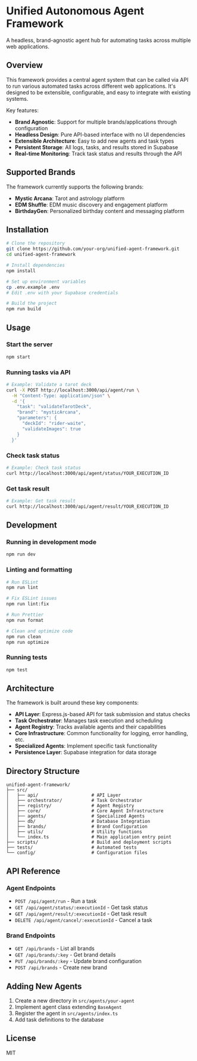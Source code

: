 # Unified Autonomous Agent Framework

A headless, brand-agnostic agent hub for automating tasks across multiple web applications.

## Overview

This framework provides a central agent system that can be called via API to run various automated tasks across different web applications. It's designed to be extensible, configurable, and easy to integrate with existing systems.

Key features:

- **Brand Agnostic**: Support for multiple brands/applications through configuration
- **Headless Design**: Pure API-based interface with no UI dependencies
- **Extensible Architecture**: Easy to add new agents and task types
- **Persistent Storage**: All logs, tasks, and results stored in Supabase
- **Real-time Monitoring**: Track task status and results through the API

## Supported Brands

The framework currently supports the following brands:

- **Mystic Arcana**: Tarot and astrology platform
- **EDM Shuffle**: EDM music discovery and engagement platform
- **BirthdayGen**: Personalized birthday content and messaging platform

## Installation

```bash
# Clone the repository
git clone https://github.com/your-org/unified-agent-framework.git
cd unified-agent-framework

# Install dependencies
npm install

# Set up environment variables
cp .env.example .env
# Edit .env with your Supabase credentials

# Build the project
npm run build
```

## Usage

### Start the server

```bash
npm start
```

### Running tasks via API

```bash
# Example: Validate a tarot deck
curl -X POST http://localhost:3000/api/agent/run \
  -H "Content-Type: application/json" \
  -d '{
    "task": "validateTarotDeck",
    "brand": "mysticArcana",
    "parameters": {
      "deckId": "rider-waite",
      "validateImages": true
    }
  }'
```

### Check task status

```bash
# Example: Check task status
curl http://localhost:3000/api/agent/status/YOUR_EXECUTION_ID
```

### Get task result

```bash
# Example: Get task result
curl http://localhost:3000/api/agent/result/YOUR_EXECUTION_ID
```

## Development

### Running in development mode

```bash
npm run dev
```

### Linting and formatting

```bash
# Run ESLint
npm run lint

# Fix ESLint issues
npm run lint:fix

# Run Prettier
npm run format

# Clean and optimize code
npm run clean
npm run optimize
```

### Running tests

```bash
npm test
```

## Architecture

The framework is built around these key components:

- **API Layer**: Express.js-based API for task submission and status checks
- **Task Orchestrator**: Manages task execution and scheduling
- **Agent Registry**: Tracks available agents and their capabilities
- **Core Infrastructure**: Common functionality for logging, error handling, etc.
- **Specialized Agents**: Implement specific task functionality
- **Persistence Layer**: Supabase integration for data storage

## Directory Structure

```
unified-agent-framework/
├── src/
│   ├── api/                    # API Layer
│   ├── orchestrator/           # Task Orchestrator
│   ├── registry/               # Agent Registry
│   ├── core/                   # Core Agent Infrastructure
│   ├── agents/                 # Specialized Agents
│   ├── db/                     # Database Integration
│   ├── brands/                 # Brand Configuration
│   ├── utils/                  # Utility functions
│   └── index.ts                # Main application entry point
├── scripts/                    # Build and deployment scripts
├── tests/                      # Automated tests
└── config/                     # Configuration files
```

## API Reference

### Agent Endpoints

- `POST /api/agent/run` - Run a task
- `GET /api/agent/status/:executionId` - Get task status
- `GET /api/agent/result/:executionId` - Get task result
- `DELETE /api/agent/cancel/:executionId` - Cancel a task

### Brand Endpoints

- `GET /api/brands` - List all brands
- `GET /api/brands/:key` - Get brand details
- `PUT /api/brands/:key` - Update brand configuration
- `POST /api/brands` - Create new brand

## Adding New Agents

1. Create a new directory in `src/agents/your-agent`
2. Implement agent class extending `BaseAgent`
3. Register the agent in `src/agents/index.ts`
4. Add task definitions to the database

## License

MIT